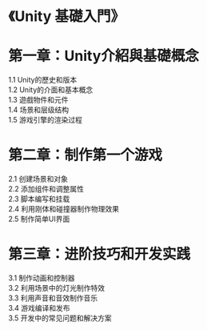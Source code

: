 《Unity 基礎入門》
====

# 第一章：Unity介紹與基礎概念

1.1 Unity的歷史和版本<br>
1.2 Unity的介面和基本概念<br>
1.3 遊戲物件和元件<br>
1.4 场景和层级结构<br>
1.5 游戏引擎的渲染过程<br>

# 第二章：制作第一个游戏

2.1 创建场景和对象<br>
2.2 添加组件和调整属性<br>
2.3 脚本编写和挂载<br>
2.4 利用刚体和碰撞器制作物理效果<br>
2.5 制作简单UI界面<br>

# 第三章：进阶技巧和开发实践

3.1 制作动画和控制器<br>
3.2 利用场景中的灯光制作特效<br>
3.3 利用声音和音效制作音乐<br>
3.4 游戏编译和发布<br>
3.5 开发中的常见问题和解决方案<br>
